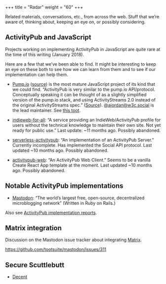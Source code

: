 +++
title = "Radar"
weight = "60"
+++

Related materials, conversations, etc., from across the web. Stuff that we’re aware of, thinking about, keeping an eye on, or possibly considering.

## ActivityPub and JavaScript

Projects working on implementing ActivityPub in JavaScript are quite rare at the time of this writing (January 2018).

Here are a few that we’ve been able to find. It might be interesting to keep an eye on these both to see how we can learn from them and to see if our implementation can help them.

  * [Pump.io](http://pump.io) ([source](https://github.com/pump-io/pump.io)) is the most mature JavaScript project of its kind that we could find. “ActivityPub is very similar to the pump.io API/protocol. Conceptually speaking it can be thought of as a slightly simplified version of the pump.io stack, and using ActivityStreams 2.0 instead of the original ActivityStreams spec.” ([Source](https://github.com/w3c/activitypub/issues/228#issuecomment-308979185)). [@ajordan@w3c.social](https://w3c.social/@ajordan) is the lead maintainer. See [this toot](https://w3c.social/users/ajordan/updates/528).

  * [indieweb-for-all](https://github.com/evanminto/indie-web-for-all): “A service providing an IndieWeb/ActivityPub profile for users without the technical knowledge to maintain their own site. Not yet ready for public use.” Last update: ~11 months ago. Possibly abandoned.

  * [serverless-activitypub](https://github.com/brooksn/serverless-activitypub): “An implementation of an ActivityPub Server.” Currently incomplete. Has implemented the Social API protocol. Last updated ~10 months ago. Possibly abandoned.

  * [activitypub-web](https://github.com/brooksn/activitypub-web): “An ActivityPub Web Client.” Seems to be a vanilla Create React App template at the moment. Last updated ~10 months ago. Possibly abandoned.

## Notable ActivityPub implementations

  * [Mastodon](https://joinmastodon.org): “The world’s largest free, open-source, decentralized microblogging network” (Written in Ruby on Rails.)

Also see [ActivityPub implementation reports](https://activitypub.rocks/implementation-report/).

## Matrix integration

Discussion on the Mastodon issue tracker about integrating [Matrix](https://matrix.org).

https://github.com/tootsuite/mastodon/issues/311

## Secure Scuttlebutt

  * [Decent](http://gwenbell.com)
